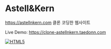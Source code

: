 # Astell&Kern

https://astellnkern.com 클론 코딩한 웹사이트

Live Demo: https://clone-astellnkern.taedonn.com

[![HTML5](https://img.shields.io/badge/featured%20on-HTML5-%23ec6231)](#)
